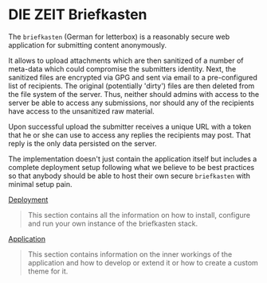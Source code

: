 # DIE ZEIT Briefkasten

The `briefkasten` (German for letterbox) is a reasonably secure web application for submitting content anonymously.

It allows to upload attachments which are then sanitized of a number of meta-data which could compromise the submitters identity. Next, the sanitized files are encrypted via GPG and sent via email to a pre-configured list of recipients. The original (potentially 'dirty') files are then deleted from the file system of the server. Thus, neither should admins with access to the server be able to access any submissions, nor should any of the recipients have access to the unsanitized raw material.

Upon successful upload the submitter receives a unique URL with a token that he or she can use to access any replies the recipients may post. That reply is the only data persisted on the server.

The implementation doesn't just contain the application itself but includes a complete deployment setup following what we believe to be best practices so that anybody should be able to host their own secure `briefkasten` with minimal setup pain.

[Deployment](deployment/index.md)

> This section contains all the information on how to install, configure and run your own instance of the briefkasten stack.

[Application](application/develop.md)

> This section contains information on the inner workings of the application and how to develop or extend it or how to create a custom theme for it.
